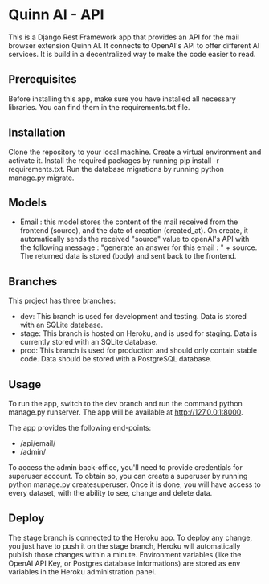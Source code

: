 # Quinn AI - API
This is a Django Rest Framework app that provides an API for the mail browser extension Quinn AI. It connects to OpenAI's API to offer different AI services. It is build in a decentralized way to make the code easier to read. 

## Prerequisites
Before installing this app, make sure you have installed all necessary libraries. You can find them in the requirements.txt file.
## Installation
Clone the repository to your local machine.
Create a virtual environment and activate it.
Install the required packages by running pip install -r requirements.txt.
Run the database migrations by running python manage.py migrate.
## Models
- Email : this model stores the content of the mail received from the frontend (source), and the date of creation (created_at). On create, it automatically sends the received "source" value to openAI's API with the following message : "generate an answer for this email : " + source. The returned data is stored (body) and sent back to the frontend. 
## Branches
This project has three branches:

- dev: This branch is used for development and testing. Data is stored with an SQLite database.
- stage: This branch is hosted on Heroku, and is used for staging. Data is currently stored with an SQLite database.
- prod: This branch is used for production and should only contain stable code. Data should be stored with a PostgreSQL database. 
## Usage
To run the app, switch to the dev branch and run the command python manage.py runserver. The app will be available at http://127.0.0.1:8000.

The app provides the following end-points: 
- /api/email/
- /admin/

To access the admin back-office, you'll need to provide credentials for superuser account. To obtain so, you can create a superuser by running python manage.py createsuperuser.
Once it is done, you will have access to every dataset, with the ability to see, change and delete data. 

## Deploy
The stage branch is connected to the Heroku app. To deploy any change, you just have to push it on the stage branch, Heroku will automatically publish those changes within a minute.
Environment variables (like the OpenAI API Key, or Postgres database informations) are stored as env variables in the Heroku administration panel. 
